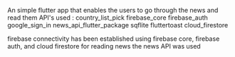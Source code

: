 An simple flutter app that enables the users to go through the news and read them
API's used :
  country_list_pick
  firebase_core
  firebase_auth
  google_sign_in
  news_api_flutter_package
  sqflite
  fluttertoast
  cloud_firestore
  
  firebase connectivity has been established using firebase core, firebase auth, and cloud firestore
  for reading news the news API was used 
